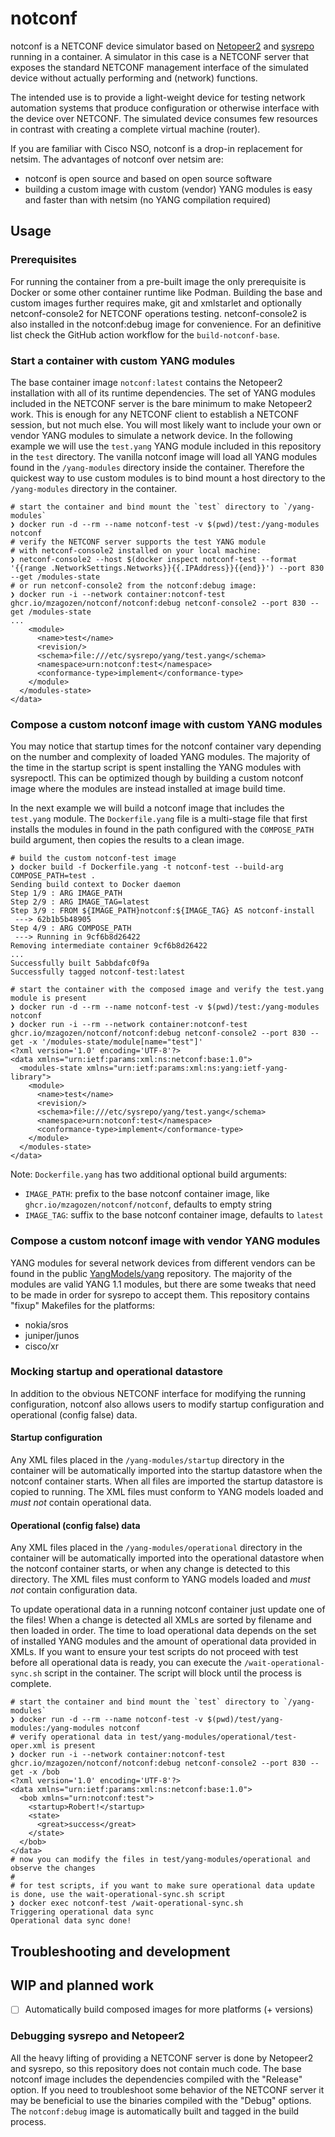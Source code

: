 # notconf

notconf is a NETCONF device simulator based on [Netopeer2] and [sysrepo] running
in a container. A simulator in this case is a NETCONF server that exposes the
standard NETCONF management interface of the simulated device without actually
performing and (network) functions.

The intended use is to provide a light-weight device for testing network
automation systems that produce configuration or otherwise interface with the
device over NETCONF. The simulated device consumes few resources in contrast
with creating a complete virtual machine (router).

If you are familiar with Cisco NSO, notconf is a drop-in replacement for netsim.
The advantages of notconf over netsim are:
- notconf is open source and based on open source software
- building a custom image with custom (vendor) YANG modules is easy and faster
  than with netsim (no YANG compilation required)

[Netopeer2]: https://github.com/CESNET/Netopeer2
[sysrepo]: https://github.com/sysrepo/sysrepo

## Usage

### Prerequisites

For running the container from a pre-built image the only prerequisite is Docker
or some other container runtime like Podman. Building the base and custom images
further requires make, git and xmlstarlet and optionally netconf-console2 for
NETCONF operations testing. netconf-console2 is also installed in the
notconf:debug image for convenience. For an definitive list check the GitHub
action workflow for the `build-notconf-base`.

### Start a container with custom YANG modules

The base container image `notconf:latest` contains the Netopeer2 installation with
all of its runtime dependencies. The set of YANG modules included in the NETCONF
server is the bare minimum to make Netopeer2 work. This is enough for any
NETCONF client to establish a NETCONF session, but not much else. You will most
likely want to include your own or vendor YANG modules to simulate a network
device. In the following example we will use the `test.yang` YANG module
included in this repository in the `test` directory. The vanilla notconf image
will load all YANG modules found in the `/yang-modules` directory inside the
container. Therefore the quickest way to use custom modules is to bind mount a
host directory to the `/yang-modules` directory in the container.

``` shell
# start the container and bind mount the `test` directory to `/yang-modules`
❯ docker run -d --rm --name notconf-test -v $(pwd)/test:/yang-modules notconf
# verify the NETCONF server supports the test YANG module
# with netconf-console2 installed on your local machine:
❯ netconf-console2 --host $(docker inspect notconf-test --format '{{range .NetworkSettings.Networks}}{{.IPAddress}}{{end}}') --port 830 --get /modules-state
# or run netconf-console2 from the notconf:debug image:
❯ docker run -i --network container:notconf-test ghcr.io/mzagozen/notconf/notconf:debug netconf-console2 --port 830 --get /modules-state
...
    <module>
      <name>test</name>
      <revision/>
      <schema>file:///etc/sysrepo/yang/test.yang</schema>
      <namespace>urn:notconf:test</namespace>
      <conformance-type>implement</conformance-type>
    </module>
  </modules-state>
</data>
```

### Compose a custom notconf image with custom YANG modules

You may notice that startup times for the notconf container vary depending on
the number and complexity of loaded YANG modules. The majority of the time in
the startup script is spent installing the YANG modules with sysrepoctl. This
can be optimized though by building a custom notconf image where the modules are
instead installed at image build time.

In the next example we will build a notconf image that includes the `test.yang`
module. The `Dockerfile.yang` file is a multi-stage file that first installs the
modules in found in the path configured with the `COMPOSE_PATH` build argument,
then copies the results to a clean image.

``` shell
# build the custom notconf-test image
❯ docker build -f Dockerfile.yang -t notconf-test --build-arg COMPOSE_PATH=test .
Sending build context to Docker daemon
Step 1/9 : ARG IMAGE_PATH
Step 2/9 : ARG IMAGE_TAG=latest
Step 3/9 : FROM ${IMAGE_PATH}notconf:${IMAGE_TAG} AS notconf-install
 ---> 62b1b5b48905
Step 4/9 : ARG COMPOSE_PATH
 ---> Running in 9cf6b8d26422
Removing intermediate container 9cf6b8d26422
...
Successfully built 5abbdafc0f9a
Successfully tagged notconf-test:latest

# start the container with the composed image and verify the test.yang module is present
❯ docker run -d --rm --name notconf-test -v $(pwd)/test:/yang-modules notconf
❯ docker run -i --rm --network container:notconf-test ghcr.io/mzagozen/notconf/notconf:debug netconf-console2 --port 830 --get -x '/modules-state/module[name="test"]'
<?xml version='1.0' encoding='UTF-8'?>
<data xmlns="urn:ietf:params:xml:ns:netconf:base:1.0">
  <modules-state xmlns="urn:ietf:params:xml:ns:yang:ietf-yang-library">
    <module>
      <name>test</name>
      <revision/>
      <schema>file:///etc/sysrepo/yang/test.yang</schema>
      <namespace>urn:notconf:test</namespace>
      <conformance-type>implement</conformance-type>
    </module>
  </modules-state>
</data>
```

Note: `Dockerfile.yang` has two additional optional build arguments:
- `IMAGE_PATH`: prefix to the base notconf container image, like `ghcr.io/mzagozen/notconf/notconf`, defaults to empty string
- `IMAGE_TAG`: suffix to the base notconf container image, defaults to `latest`

### Compose a custom notconf image with vendor YANG modules

YANG modules for several network devices from different vendors can be found in
the public [YangModels/yang] repository. The majority of the modules are valid
YANG 1.1 modules, but there are some tweaks that need to be made in order for
sysrepo to accept them. This repository contains "fixup" Makefiles for the
platforms:
- nokia/sros
- juniper/junos
- cisco/xr

[YangModels/yang]: https://github.com/YangModels/yang

### Mocking startup and operational datastore

In addition to the obvious NETCONF interface for modifying the running
configuration, notconf also allows users to modify startup configuration and
operational (config false) data.

#### Startup configuration

Any XML files placed in the `/yang-modules/startup` directory in the container
will be automatically imported into the startup datastore when the notconf
container starts. When all files are imported the startup datastore is copied to
running. The XML files must conform to YANG models loaded and *must not*
contain operational data.

#### Operational (config false) data

Any XML files placed in the `/yang-modules/operational` directory in the
container will be automatically imported into the operational datastore when the
notconf container starts, or when any change is detected to this directory. The
XML files must conform to YANG models loaded and *must not* contain configuration
data.

To update operational data in a running notconf container just update one of the
files! When a change is detected all XMLs are sorted by filename and then loaded
in order. The time to load operational data depends on the set of installed YANG
modules and the amount of operational data provided in XMLs. If you want to
ensure your test scripts do not proceed with test before all operational data is
ready, you can execute the `/wait-operational-sync.sh` script in the container.
The script will block until the process is complete.

```shell
# start the container and bind mount the `test` directory to `/yang-modules`
❯ docker run -d --rm --name notconf-test -v $(pwd)/test/yang-modules:/yang-modules notconf
# verify operational data in test/yang-modules/operational/test-oper.xml is present
❯ docker run -i --network container:notconf-test ghcr.io/mzagozen/notconf/notconf:debug netconf-console2 --port 830 --get -x /bob
<?xml version='1.0' encoding='UTF-8'?>
<data xmlns="urn:ietf:params:xml:ns:netconf:base:1.0">
  <bob xmlns="urn:notconf:test">
    <startup>Robert!</startup>
    <state>
      <great>success</great>
    </state>
  </bob>
</data>
# now you can modify the files in test/yang-modules/operational and observe the changes
#
# for test scripts, if you want to make sure operational data update is done, use the wait-operational-sync.sh script
❯ docker exec notconf-test /wait-operational-sync.sh
Triggering operational data sync
Operational data sync done!
```

## Troubleshooting and development

## WIP and planned work

- [ ] Automatically build composed images for more platforms (+ versions)

### Debugging sysrepo and Netopeer2

All the heavy lifting of providing a NETCONF server is done by Netopeer2 and
sysrepo, so this repository does not contain much code. The base notconf image
includes the dependencies compiled with the "Release" option. If you need to
troubleshoot some behavior of the NETCONF server it may be beneficial to use the
binaries compiled with the "Debug" options. The `notconf:debug` image is
automatically built and tagged in the build process.
